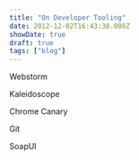 ```yaml
---
title: "On Developer Tooling"
date: 2012-12-02T16:43:38.000Z
showDate: true
draft: true
tags: ["blog"]
---
```



Webstorm

Kaleidoscope

Chrome Canary

Git

SoapUI



